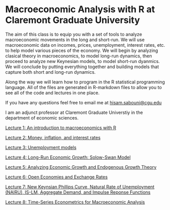 # Macroeconomic Analysis with R at Claremont Graduate University

The aim of this class is to equip you with a set of tools to analyze macroeconomic movements in the long and short-run. 
We will use macroeconomic data on incomes, prices, unemployment, interest rates, etc. to help model various pieces of the economy. We will begin by analyzing clasical theory in macroeconomics, to model long-run dynamics, then proceed to analyze new Keynesian models, to model short-run dyanmics. 
We will conclude by putting everything together and building models that capture both short and long-run dynamics.

Along the way we will learn how to program in the R statistical programming language. 
All of the files are generated in R-markdown files to allow you to see all of the code and lectures in one place. 

If you have any questions feel free to email me at hisam.sabouni@cgu.edu

I am an adjunct professor at Claremont Graduate Universtiy in the department of economic sciences.

[Lecture 1: An introduction to macroeconomics with R](https://github.com/hisamsabouni/macroLectures/blob/master/lecture_1.pdf)

[Lecture 2: Money, inflation, and interest rates](https://github.com/hisamsabouni/macroLectures/blob/master/lecture_2.pdf)

[Lecture 3: Unemployment models](https://github.com/hisamsabouni/macroLectures/blob/master/lecture_3.pdf)

[Lecture 4: Long-Run Economic Growth: Solow-Swan Model](https://github.com/hisamsabouni/macroLectures/blob/master/lecture_4.pdf)

[Lecture 5: Analyzing Economic Growth and Endogenous Growth Theory](https://github.com/hisamsabouni/macroLectures/blob/master/lecture_5.pdf)

[Lecture 6: Open Economies and Exchange Rates](https://github.com/hisamsabouni/macroLectures/blob/master/lecture_6.pdf)

[Lecture 7: New Keynsian Phillips Curve, Natural Rate of Unemployment (NAIRU), IS-LM, Aggregate Demand, and Impulse Reponse Functions](https://github.com/hisamsabouni/macroLectures/blob/master/lecture_7.pdf)

[Lecture 8: Time-Series Econometrics for Macroeconomic Analysis](https://github.com/hisamsabouni/macroLectures/blob/master/lecture_8.pdf)
